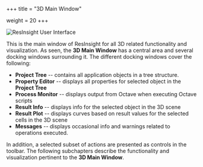 +++
title = "3D Main Window"

weight = 20
+++

![ResInsight User Interface](/images/getting-started/ResInsightUIMediumSize.png)

This is the main window of ResInsight for all 3D related functionality and visualization. 
As seen, the **3D Main Window** has a central area and several docking windows surrounding it. 
The different docking windows cover the following:

- **Project Tree** -- contains all application objects in a tree structure.
- **Property Editor** -- displays all properties for selected object in the **Project Tree**
- **Process Monitor** -- displays output from Octave when executing Octave scripts
- **Result Info** -- displays info for the selected object in the 3D scene
- **Result Plot** -- displays curves based on result values for the selected cells in the 3D scene
- **Messages** -- displays occasional info and warnings related to operations executed.

In addition, a selected subset of actions are presented as controls in the toolbar.
The following subchapters describe the functionality and visualization pertinent to the **3D Main Window**.
